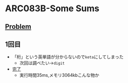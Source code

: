 # ARC083B-Some Sums
[Problem](https://atcoder.jp/contests/abc083/tasks/abc083_b)
-----
## 1回目
* 「桁」という英単語が分からないので`keta`にしてしまった
    * 次回は調べたい→`digit`
* [完了](https://atcoder.jp/contests/abc083/submissions/11460665)
    * 実行時間35ms,メモリ3064kbこんな物か
